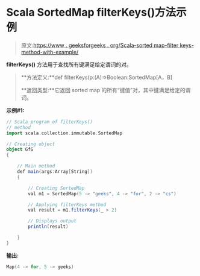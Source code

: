 # Scala SortedMap filterKeys()方法示例

> 原文:[https://www . geeksforgeeks . org/Scala-sorted map-filter keys-method-with-example/](https://www.geeksforgeeks.org/scala-sortedmap-filterkeys-method-with-example/)

**filterKeys()** 方法用于查找所有键满足给定谓词的对。

> **方法定义:**def filterKeys(p:(A)=>Boolean:SortedMap[A，B]
> 
> **返回类型:**它返回 sorted map 的所有“键值”对，其中键满足给定的谓词。

**示例#1:**

```scala
// Scala program of filterKeys()
// method
import scala.collection.immutable.SortedMap

// Creating object
object GfG
{ 

    // Main method
    def main(args:Array[String])
    {

        // Creating SortedMap
        val m1 = SortedMap(5 -> "geeks", 4 -> "for", 2 -> "cs")

        // Applying filterKeys method
        val result = m1.filterKeys(_ > 2)

        // Displays output
        println(result)

    }
}
```

**输出:**

```scala
Map(4 -> for, 5 -> geeks)

```